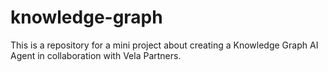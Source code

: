 # knowledge-graph
This is a repository for a mini project about creating a Knowledge Graph AI Agent in collaboration with Vela Partners.
